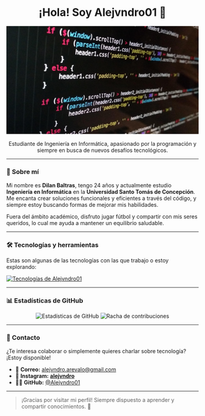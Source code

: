 <!-- Banner superior -->



<div align="center">
  <h1>¡Hola! Soy Alejvndro01 👋</h1>
  <img src="banner.jpg" alt="Banner tecnológico" style="width:100%; height:60%;" />
  <p>Estudiante de Ingeniería en Informática, apasionado por la programación y siempre en busca de nuevos desafíos tecnológicos.</p>
</div>

---

### 🚀 Sobre mí

Mi nombre es **Dilan Baltras**, tengo 24 años y actualmente estudio **Ingeniería en Informática** en la **Universidad Santo Tomás de Concepción**. Me encanta crear soluciones funcionales y eficientes a través del código, y siempre estoy buscando formas de mejorar mis habilidades.

Fuera del ámbito académico, disfruto jugar fútbol y compartir con mis seres queridos, lo cual me ayuda a mantener un equilibrio saludable.

---

### 🛠️ Tecnologías y herramientas

Estas son algunas de las tecnologías con las que trabajo o estoy explorando:

<p align="left">
  <a href="https://skillicons.dev">
    <img src="https://skillicons.dev/icons?i=html,css,js,react,java,mysql,git,github,vscode, bootstrap" alt="Tecnologías de Alejvndro01"/>
  </a>
</p>

---

### 📊 Estadísticas de GitHub

<p align="center">
  <img src="https://github-readme-stats.vercel.app/api?username=Alejvndro01&show_icons=true&theme=radical&hide_border=true&count_private=true" alt="Estadísticas de GitHub"/>
  <img src="https://github-readme-streak-stats.herokuapp.com/?user=Alejvndro01&theme=radical&hide_border=true" alt="Racha de contribuciones"/>
</p>

---

### 💬 Contacto

¿Te interesa colaborar o simplemente quieres charlar sobre tecnología? ¡Estoy disponible!

- 📧 **Correo:** alejvndro.arevalo@gmail.com  
- 📸 **Instagram:** [__alejvndro__](https://instagram.com/__alejvndro__)  
- 🧑‍💻 **GitHub:** [@Alejvndro01](https://github.com/Alejvndro01)

---

> ¡Gracias por visitar mi perfil! Siempre dispuesto a aprender y compartir conocimientos. 🚀
